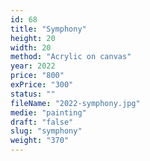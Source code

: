 ```yaml
---
id: 68
title: "Symphony"
height: 20
width: 20
method: "Acrylic on canvas"
year: 2022
price: "800"
exPrice: "300"
status: ""
fileName: "2022-symphony.jpg"
medie: "painting"
draft: "false"
slug: "symphony"
weight: "370"
---
```

